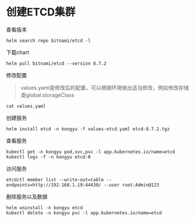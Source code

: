 # 创建ETCD集群

查看版本

```
helm search repo bitnami/etcd -l
```

下载chart

```
helm pull bitnami/etcd --version 8.7.2
```

修改配置

> values.yaml是修改后的配置，可以根据环境做出适当修改，例如修改存储类global.storageClass

```
cat values.yaml
```

创建服务

```
helm install etcd -n kongyu -f values-etcd.yaml etcd-8.7.2.tgz
```

查看服务

```
kubectl get -n kongyu pod,svc,pvc -l app.kubernetes.io/name=etcd
kubectl logs -f -n kongyu etcd-0
```

访问服务

```
etcdctl member list --write-out=table --endpoints=http://192.168.1.19:44430/ --user root:Admin@123
```

删除服务以及数据

```
helm uninstall -n kongyu etcd
kubectl delete -n kongyu pvc -l app.kubernetes.io/name=etcd
```

